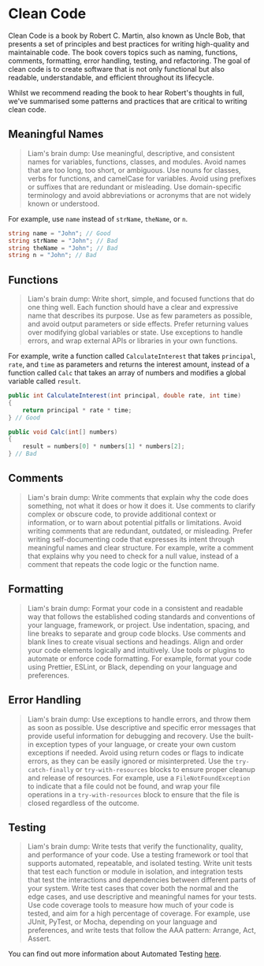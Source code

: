 # Clean Code

Clean Code is a book by Robert C. Martin, also known as Uncle Bob, that presents a set of principles and best practices for writing high-quality and maintainable code. The book covers topics such as naming, functions, comments, formatting, error handling, testing, and refactoring. The goal of clean code is to create software that is not only functional but also readable, understandable, and efficient throughout its lifecycle.

Whilst we recommend reading the book to hear Robert's thoughts in full, we've summarised some patterns and practices that are critical to writing clean code.

## Meaningful Names

> Liam's brain dump: Use meaningful, descriptive, and consistent names for variables, functions, classes, and modules. Avoid names that are too long, too short, or ambiguous. Use nouns for classes, verbs for functions, and camelCase for variables. Avoid using prefixes or suffixes that are redundant or misleading. Use domain-specific terminology and avoid abbreviations or acronyms that are not widely known or understood.

For example, use `name` instead of `strName`, `theName`, or `n`.
```c#
string name = "John"; // Good
string strName = "John"; // Bad
string theName = "John"; // Bad
string n = "John"; // Bad
```

## Functions

> Liam's brain dump: Write short, simple, and focused functions that do one thing well. Each function should have a clear and expressive name that describes its purpose. Use as few parameters as possible, and avoid output parameters or side effects. Prefer returning values over modifying global variables or state. Use exceptions to handle errors, and wrap external APIs or libraries in your own functions.

For example, write a function called `CalculateInterest` that takes `principal`, `rate`, and `time` as parameters and returns the interest amount, instead of a function called `Calc` that takes an array of numbers and modifies a global variable called `result`.
```c#
public int CalculateInterest(int principal, double rate, int time)
{
    return principal * rate * time;
} // Good

public void Calc(int[] numbers)
{
    result = numbers[0] * numbers[1] * numbers[2];
} // Bad
```

## Comments

> Liam's brain dump: Write comments that explain why the code does something, not what it does or how it does it. Use comments to clarify complex or obscure code, to provide additional context or information, or to warn about potential pitfalls or limitations. Avoid writing comments that are redundant, outdated, or misleading. Prefer writing self-documenting code that expresses its intent through meaningful names and clear structure. For example, write a comment that explains why you need to check for a null value, instead of a comment that repeats the code logic or the function name.

## Formatting

> Liam's brain dump: Format your code in a consistent and readable way that follows the established coding standards and conventions of your language, framework, or project. Use indentation, spacing, and line breaks to separate and group code blocks. Use comments and blank lines to create visual sections and headings. Align and order your code elements logically and intuitively. Use tools or plugins to automate or enforce code formatting. For example, format your code using Prettier, ESLint, or Black, depending on your language and preferences.

## Error Handling

> Liam's brain dump: Use exceptions to handle errors, and throw them as soon as possible. Use descriptive and specific error messages that provide useful information for debugging and recovery. Use the built-in exception types of your language, or create your own custom exceptions if needed. Avoid using return codes or flags to indicate errors, as they can be easily ignored or misinterpreted. Use the `try-catch-finally` or `try-with-resources` blocks to ensure proper cleanup and release of resources. For example, use a `FileNotFoundException` to indicate that a file could not be found, and wrap your file operations in a `try-with-resources` block to ensure that the file is closed regardless of the outcome.

## Testing

> Liam's brain dump: Write tests that verify the functionality, quality, and performance of your code. Use a testing framework or tool that supports automated, repeatable, and isolated testing. Write unit tests that test each function or module in isolation, and integration tests that test the interactions and dependencies between different parts of your system. Write test cases that cover both the normal and the edge cases, and use descriptive and meaningful names for your tests. Use code coverage tools to measure how much of your code is tested, and aim for a high percentage of coverage. For example, use JUnit, PyTest, or Mocha, depending on your language and preferences, and write tests that follow the AAA pattern: Arrange, Act, Assert.

You can find out more information about Automated Testing [here](../automated-testing/).